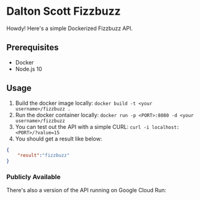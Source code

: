 # Dalton Scott Fizzbuzz

Howdy! Here's a simple Dockerized Fizzbuzz API.

## Prerequisites

- Docker
- Node.js 10

## Usage

1. Build the docker image locally: `docker build -t <your username>/fizzbuzz .`
1. Run the docker container locally: `docker run -p <PORT>:8080 -d <your username>/fizzbuzz`
1. You can test out the API with a simple CURL: `curl -i localhost:<PORT>/?value=15`
1. You should get a result like below:


```json
{
    "result":"fizzbuzz"
}
```

### Publicly Available

There's also a version of the API running on Google Cloud Run: 